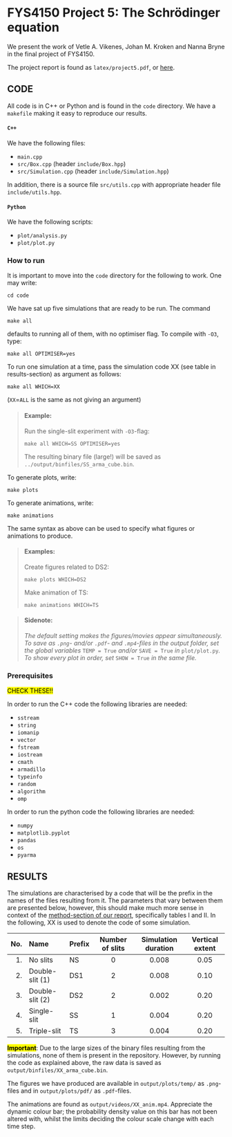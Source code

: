 # FYS4150 Project 5: The Schrödinger equation

We present the work of Vetle A. Vikenes, Johan M. Kroken and Nanna Bryne in the final project of FYS4150.

The project report is found as `latex/project5.pdf`, or [here](https://github.com/Vikenes/FYS4150/blob/main/project5/latex/project5.pdf).

## **CODE**

All code is in C++ or Python and is found in the `code` directory. We have a `makefile` making it easy to reproduce our results.

#### **`C++`**
We have the following files:
* `main.cpp`
* `src/Box.cpp` (header `include/Box.hpp`)
* `src/Simulation.cpp` (header `include/Simulation.hpp`)

In addition, there is a source file `src/utils.cpp` with appropriate header file `include/utils.hpp`.

#### **`Python`**
We have the following scripts:
* `plot/analysis.py` 
* `plot/plot.py`

### How to run

It is important to move into the `code` directory for the following to work. One may write:
```
cd code
```
We have sat up five simulations that are ready to be run. The command
~~~
make all
~~~
defaults to running all of them, with no optimiser flag. To compile with `-O3`, type:
~~~
make all OPTIMISER=yes
~~~
To run one simulation at a time, pass the simulation code XX (see table in results-section) as argument as follows:
~~~
make all WHICH=XX
~~~
(`XX`$=$`ALL` is the same as not giving an argument)

>#### Example:
>Run the single-slit experiment with `-O3`-flag:
>~~~
>make all WHICH=SS OPTIMISER=yes
>~~~
>The resulting binary file (large!) will be saved as `../output/binfiles/SS_arma_cube.bin`.


To generate plots, write:
```
make plots
```
To generate animations, write:
```
make animations
```
The same syntax as above can be used to specify what figures or animations to produce.
>#### Examples:
>Create figures related to DS2:
>~~~
>make plots WHICH=DS2
>~~~
>Make animation of TS:
>~~~
>make animations WHICH=TS
>~~~

>#### Sidenote: 
>_The default setting makes the figures/movies appear simultaneously. To save as `.png`- and/or `.pdf`- and `.mp4`-files in the output folder, set the global variables_ `TEMP = True` _and/or_ `SAVE = True` _in_ `plot/plot.py`_. To show every plot in order, set_ `SHOW = True` _in the same file._


### Prerequisites

<mark>CHECK THESE!!<mark>

In order to run the C++ code the following libraries are needed:

* `sstream`
* `string`
* `iomanip`
* `vector`
* `fstream`
* `iostream`
* `cmath`
* `armadillo`
* `typeinfo`
* `random`
* `algorithm`
* `omp`

In order to run the python code the following libraries are needed:

* `numpy`
* `matplotlib.pyplot`
* `pandas`
* `os`
* `pyarma`


## **RESULTS**

The simulations are characterised by a code that will be the prefix in the names of the files resulting from it. The parameters that vary between them are presented below, however, this should make much more sense in context of the [method-section of our report](https://github.com/Vikenes/FYS4150/blob/main/project5/latex/project5.pdf), specifically tables I and II. In the following, XX is used to denote the code of some simulation.

|No.|Name               | Prefix    | Number of slits   | Simulation duration   | Vertical extent   |
|--:|:---               | :---      | :----:            | :----:                | :----:            |
|1. |No slits           | NS        | 0                 | 0.008                 | 0.05              |
|2. |Double-slit (1)    | DS1       | 2                 | 0.008                 | 0.10              |
|3. |Double-slit (2)    | DS2       | 2                 | 0.002                 | 0.20              |
|4. |Single-slit        | SS        | 1                 | 0.004                 | 0.20              |
|5. |Triple-slit        | TS        | 3                 | 0.004                 | 0.20              |

<mark>**Important**</mark>: Due to the large sizes of the binary files resulting from the simulations, none of them is present in the repository. However, by running the code as explained above, the raw data is saved as `output/binfiles/XX_arma_cube.bin`.

The figures we have produced are available in `output/plots/temp/` as `.png`-files and in `output/plots/pdf/` as `.pdf`-files.

The animations are found as `output/videos/XX_anim.mp4`. Appreciate the dynamic colour bar; the probability density value on this bar has not been altered with, whilst the limits deciding the colour scale change with each time step.
